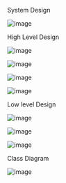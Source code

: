 System Design

![image](https://user-images.githubusercontent.com/38684091/128641505-129b16b6-a908-47f6-a2ec-f6f6e72bc565.png)


High Level Design

![image](https://user-images.githubusercontent.com/38684091/128641655-57771aaa-dc77-45dc-8c0a-e7360f353d96.png)

![image](https://user-images.githubusercontent.com/38684091/128641663-04054407-80a6-48f8-b0a5-a56a0a95886b.png)

![image](https://user-images.githubusercontent.com/38684091/128641667-ca54bb7c-9fcd-493d-8ec3-e04c804f1e84.png)

![image](https://user-images.githubusercontent.com/38684091/128641674-7649026e-5b92-4930-a0ed-6350586d1ecc.png)

Low level Design

![image](https://user-images.githubusercontent.com/38684091/128641685-ff7ed2fa-22a8-4218-a7d9-73ea46353962.png)

![image](https://user-images.githubusercontent.com/38684091/128641690-fbea5e1a-8f10-4fd8-8f28-1cc52a1a2a6e.png)

![image](https://user-images.githubusercontent.com/38684091/128641694-252b83f0-ab74-4a33-a252-0fa1fb954610.png)

Class Diagram 

![image](https://user-images.githubusercontent.com/38684091/128641955-119f96f0-f326-47d7-9ccf-80539f9c3c8c.png)

